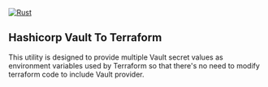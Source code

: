 [![Rust](https://github.com/chushkintech/vttf/actions/workflows/rust.yml/badge.svg)](https://github.com/chushkintech/vttf/actions/workflows/rust.yml)

## Hashicorp Vault To Terraform

This utility is designed to provide multiple Vault secret values as environment variables used by Terraform so that there's no need to modify terraform code to include Vault provider.

